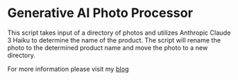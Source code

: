 # Generative AI Photo Processor

This script takes input of a directory of photos and utilizes Anthropic Claude 3 Haiku to determine the name of the product. The script will rename the photo to the determined product name and move the photo to a new directory.

For more information please visit my [blog](https://aaron.vansledright.com/product-name-detection-with-aws-bedrock-anthropic-claude/)